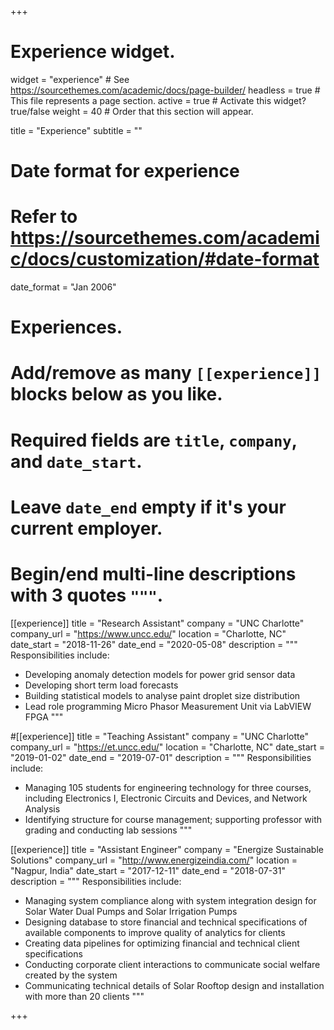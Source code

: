 +++
# Experience widget.
widget = "experience"  # See https://sourcethemes.com/academic/docs/page-builder/
headless = true  # This file represents a page section.
active = true  # Activate this widget? true/false
weight = 40  # Order that this section will appear.

title = "Experience"
subtitle = ""

# Date format for experience
#   Refer to https://sourcethemes.com/academic/docs/customization/#date-format
date_format = "Jan 2006"

# Experiences.
#   Add/remove as many `[[experience]]` blocks below as you like.
#   Required fields are `title`, `company`, and `date_start`.
#   Leave `date_end` empty if it's your current employer.
#   Begin/end multi-line descriptions with 3 quotes `"""`.
[[experience]]
  title = "Research Assistant"
  company = "UNC Charlotte"
  company_url = "https://www.uncc.edu/"
  location = "Charlotte, NC"
  date_start = "2018-11-26"
  date_end = "2020-05-08"
  description = """
  Responsibilities include:
  
  * Developing anomaly detection models for power grid sensor data 
  * Developing short term load forecasts
  * Building statistical models to analyse paint droplet size distribution
  * Lead role programming Micro Phasor Measurement Unit via LabVIEW FPGA
  """

#[[experience]]
  title = "Teaching Assistant"
  company = "UNC Charlotte"
  company_url = "https://et.uncc.edu/"
  location = "Charlotte, NC"
  date_start = "2019-01-02"
  date_end = "2019-07-01"
  description = """
  Responsibilities include:
  
  * Managing 105 students for engineering technology for three courses, including Electronics I, Electronic Circuits and Devices, and Network Analysis
  * Identifying structure for course management; supporting professor with grading and conducting lab sessions
  """

[[experience]]
  title = "Assistant Engineer"
  company = "Energize Sustainable Solutions"
  company_url = "http://www.energizeindia.com/"
  location = "Nagpur, India"
  date_start = "2017-12-11"
  date_end = "2018-07-31"
  description = """
  Responsibilities include:
  
  * Managing system compliance along with system integration design for Solar Water Dual Pumps and Solar Irrigation Pumps 
  * Designing database to store financial and technical specifications of available components to improve quality of analytics for clients
  * Creating data pipelines for optimizing financial and technical client specifications
  * Conducting corporate client interactions to communicate social welfare created by the system
  * Communicating technical details of Solar Rooftop design and installation with more than 20 clients
  """

+++
